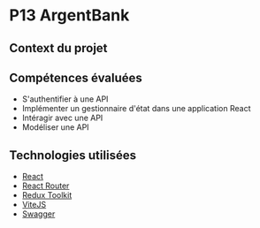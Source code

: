 # P13 ArgentBank

## Context du projet

## Compétences évaluées

- S'authentifier à une API
- Implémenter un gestionnaire d'état dans une application React
- Intéragir avec une API
- Modéliser une API

## Technologies utilisées

- [React](https://react.dev/)
- [React Router](https://reactrouter.com/en/main)
- [Redux Toolkit](https://redux-toolkit.js.org/)
- [ViteJS](https://vitejs.dev/)
- [Swagger](https://swagger.io/)
